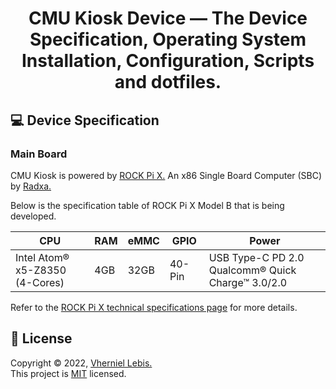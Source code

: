 # <p align="center">CMU Kiosk Device — The Device Specification, Operating System Installation, Configuration, Scripts and dotfiles.</p>

## 💻 Device Specification

### Main Board

CMU Kiosk is powered by [ROCK Pi X.](https://wiki.radxa.com/RockpiX) An x86 Single Board Computer (SBC) by [Radxa.](https://wiki.radxa.com/Special:SpecialContact/)

Below is the specification table of ROCK Pi X Model B that is being developed.

| CPU | RAM | eMMC | GPIO | Power |
| --- | --- | ---- | ---- | ----- |
| Intel Atom® x5-Z8350<br>(4-Cores) | 4GB | 32GB | 40-Pin | USB Type-C PD 2.0<br>Qualcomm® Quick Charge™ 3.0/2.0 |

Refer to the [ROCK Pi X technical specifications page](https://wiki.radxa.com/RockpiX/hardware) for more details.

## 📝 License

Copyright © 2022, [Vherniel Lebis.](https://vherniellebis.tech)<br>This project is [MIT](https://github.com/Vherniel/cmu-kiosk-device/LICENSE) licensed.
